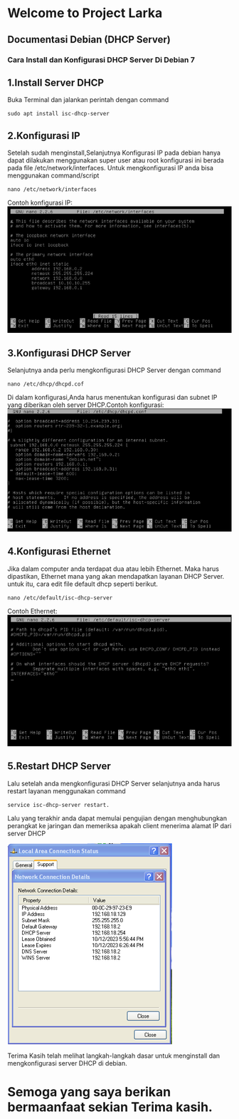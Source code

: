 # Welcome to Project Larka

## Documentasi Debian (DHCP Server)
### Cara Install dan Konfigurasi DHCP Server Di Debian 7

## 1.Install Server DHCP
Buka Terminal dan jalankan perintah dengan command
```
sudo apt install isc-dhcp-server
```

## 2.Konfigurasi IP
Setelah sudah menginstall,Selanjutnya Konfigurasi IP pada debian hanya dapat dilakukan menggunakan super user atau root konfigurasi ini berada pada file /etc/network/interfaces.
Untuk mengkonfigurasi IP anda bisa menggunakan command/script
```
nano /etc/network/interfaces
```
Contoh konfigurasi IP:
![Image title](img/interfaces.png)

## 3.Konfigurasi DHCP Server
Selanjutnya anda perlu mengkonfigurasi DHCP Server dengan command
```
nano /etc/dhcp/dhcpd.cof
```
Di dalam konfigurasi,Anda harus menentukan konfigurasi dan subnet IP yang diberikan oleh server DHCP.Contoh konfigurasi:
![Image title](img/dhcpd.png)

## 4.Konfigurasi Ethernet
Jika dalam computer anda terdapat dua atau lebih Ethernet. Maka harus dipastikan, Ethernet mana yang akan mendapatkan layanan DHCP Server. untuk itu, cara edit file default dhcp seperti berikut.
```
nano /etc/default/isc-dhcp-server
```
Contoh Ethernet:
![Image title](img/ethernet.png)

## 5.Restart DHCP Server
Lalu setelah anda mengkonfigurasi DHCP Server selanjutnya anda harus restart layanan menggunakan command 
```
service isc-dhcp-server restart.
```

Lalu yang terakhir anda dapat memulai pengujian dengan menghubungkan perangkat ke jaringan dan memeriksa apakah client menerima alamat IP dari server DHCP

![Image title](img/hasil.png)

Terima Kasih telah melihat langkah-langkah dasar untuk menginstall dan mengkonfigurasi server DHCP di debian.

# Semoga yang saya berikan bermaanfaat sekian Terima kasih.
